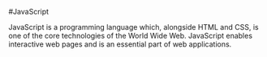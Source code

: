 #JavaScript

JavaScript is a programming language which, alongside HTML and CSS, is one of the core technologies of the World Wide Web. JavaScript enables interactive web pages and is an essential part of web applications.